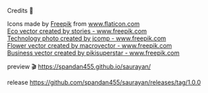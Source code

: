 
Credits 📃


<div>Icons made by <a href="https://www.freepik.com" title="Freepik">Freepik</a> from <a href="https://www.flaticon.com/" title="Flaticon">www.flaticon.com</a></div>
<div><a href="https://www.freepik.com/free-photos-vectors/eco">Eco vector created by stories - www.freepik.com</a></div>
<div><a href="https://www.freepik.com/photos/technology">Technology photo created by jcomp - www.freepik.com</a></div>
<div><a href="https://www.freepik.com/vectors/flower">Flower vector created by macrovector - www.freepik.com</a></div>
<div><a href="https://www.freepik.com/vectors/business">Business vector created by pikisuperstar - www.freepik.com</a></div>


preview 🎬
https://spandan455.github.io/saurayan/

release 
https://github.com/spandan455/saurayan/releases/tag/1.0.0
